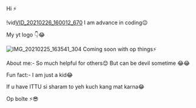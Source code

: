 Hi ⚡


!vid[VID_20210226_160012_670](https://user-images.githubusercontent.com/73427470/109849240-2645e780-7c77-11eb-978b-66f15b763398.mp4)
I am advance in coding😉

My yt logo 👇😂

![IMG_20210225_163541_304](https://user-images.githubusercontent.com/73427470/109849239-2645e780-7c77-11eb-9fba-461876f2629e.jpg)
Coming soon with op things⚡

About me:- So much helpful for others😊
But can be devil sometime 😂😂

Fun fact:- I am just a kid😂



If u have ITTU si sharam to yeh kuch kang mat karna😂

Op bolte ⚡😎







